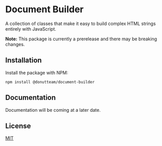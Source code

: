 # Document Builder
A collection of classes that make it easy to build complex HTML strings entirely with JavaScript.

**Note:** This package is currently a prerelease and there may be breaking changes. 

## Installation
Install the package with NPM:

```
npm install @donutteam/document-builder
```

## Documentation
Documentation will be coming at a later date.

## License
[MIT](https://github.com/donutteam/document-builder/blob/main/LICENSE.md)